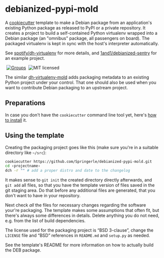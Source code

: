 # debianized-pypi-mold

A [cookiecutter](http://cookiecutter.readthedocs.io/) template to
make a Debian package from an application's existing Python package
as released to PyPI or a private repository.
It creates a project to build a self-contained Python virtualenv wrapped into a Debian package
(an "omnibus" package, all passengers on board).
The packaged virtualenv is kept in sync with the host's interpreter automatically.

See [spotify/dh-virtualenv](https://github.com/spotify/dh-virtualenv) for more details,
and [1and1/debianized-sentry](https://github.com/1and1/debianized-sentry) for an example project.

 [![Groups](https://img.shields.io/badge/Google_groups-springerle--users-orange.svg)](https://groups.google.com/forum/#!forum/springerle-users)
 ![MIT licensed](http://img.shields.io/badge/license-MIT-red.svg)

The similar [dh-virtualenv-mold](https://github.com/Springerle/dh-virtualenv-mold)
adds packaging metadata to an existing Python project under your control.
That one should also be used when you want to contribute Debian packaging to an upstream project.


## Preparations

In case you don't have the `cookiecutter` command line tool yet, here's
[how to install](https://github.com/Springerle/springerle.github.io#installing-the-cookiecutter-cli) it.


## Using the template

Creating the packaging project goes like this (make sure you're in a suitable directory like ``~/src``):

```sh
cookiecutter https://github.com/Springerle/debianized-pypi-mold.git
cd ‹projectname›
dch -r "" # add a proper distro and date to the changelog
```

It makes sense to `git init` the created directory directly afterwards, and ``git add`` all files,
so that you have the template version of files saved in the git staging area.
Do that before any additional files are generated, that you don't want to have in your repository.

Next check *all* the files for necessary changes regarding the software your're packaging.
The template makes some assumptions that often fit, but there's always some differences in details.
Delete anything you do not need, e.g. from the list of build dependencies.

The license used for the packaging project is “BSD 3-clause”, change the ``LICENSE``
file and “BSD” references in ``README.md`` and ``setup.py`` as needed.

See the template's README for more information on how to actually build the DEB package.
